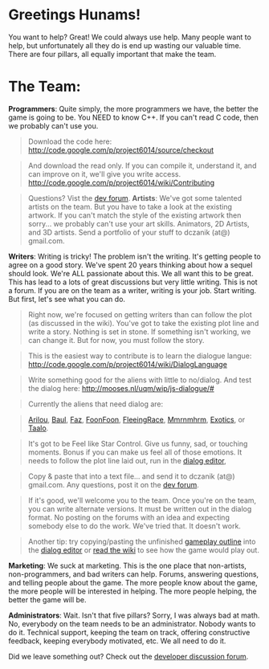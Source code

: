 # Greetings Hunams! #

You want to help? Great! We could always use help. Many people want to help, but unfortunately all they do is end up wasting our valuable time. There are four pillars, all equally important that make the team.


# The Team: #

**Programmers**: Quite simply, the more programmers we have, the better the game is going to be. You NEED to know C++.  If you can't read C code, then we probably can't use you.

> Download the code here:
> http://code.google.com/p/project6014/source/checkout

> And download the read only.  If you can compile it, understand it, and can improve on it, we'll give you write access.
> http://code.google.com/p/project6014/wiki/Contributing

> Questions? Vist the [dev forum](https://groups.google.com/forum/?fromgroups#!forum/project6014-dev).
**Artists**: We've got some talented artists on the team. But you have to take a look at the existing artwork.  If you can't match the style of the existing artwork then sorry... we probably can't use your art skills. Animators, 2D Artists, and 3D artists. Send a portfolio of your stuff to dczanik (at@) gmail.com.


**Writers**: Writing is tricky! The problem isn't the writing. It's getting people to agree on a good story. We've spent 20 years thinking about how a sequel should look.  We're ALL passionate about this. We all want this to be great. This has lead to a lots of great discussions but very little writing. This is not a forum. If you are on the team as a writer, writing is your job. Start writing. But first, let's see what you can do.

> Right now, we're focused on getting writers than can follow the plot (as discussed in the wiki). You've got to take the existing plot line and write a story. Nothing is set in stone. If something isn't working, we can change it. But for now, you must follow the story.

> This is the easiest way to contribute is to learn the dialogue langue:
> http://code.google.com/p/project6014/wiki/DialogLanguage

> Write something good for the aliens with little to no/dialog.
> And test the dialog here:
> http://mooses.nl/uqm/wip/js-dialogue/#

> Currently the aliens that need dialog are:

> [Arilou](http://code.google.com/p/project6014/wiki/Ariloulaleelay), [Baul](http://code.google.com/p/project6014/wiki/Baul), [Faz](http://code.google.com/p/project6014/wiki/Faz), [FoonFoon](http://code.google.com/p/project6014/wiki/FoonFoon), [FleeingRace](http://code.google.com/p/project6014/wiki/FleeingRace), [Mmrnmhrm](http://code.google.com/p/project6014/wiki/Mmrnmhrm), [Exotics](http://code.google.com/p/project6014/wiki/Exotics), or [Taalo](http://code.google.com/p/project6014/wiki/Taalo).

> It's got to be Feel like Star Control. Give us funny, sad, or touching moments. Bonus if you can make us feel all of those emotions. It needs to follow the plot line laid out, run in the [dialog editor](http://mooses.nl/uqm/wip/js-dialogue/#),

> Copy & paste that into a text file... and send it to dczanik (at@) gmail.com.  Any questions, post it on the [dev forum](https://groups.google.com/forum/?fromgroups#!forum/project6014-dev).

> If it's good, we'll welcome you to the team. Once you're on the team, you can write alternate versions. It must be written out in the dialog format. No posting on the forums with an idea and expecting somebody else to do the work. We've tried that. It doesn't work.

> Another tip: try copying/pasting the unfinished [gameplay outline](http://project6014.googlecode.com/svn/trunk/sc2/doc/devel/gameplay.txt) into the [dialog editor](http://mooses.nl/uqm/wip/js-dialogue/#) or [read the wiki](http://code.google.com/p/project6014/wiki/DesignNotes) to see how the game would play out.

**Marketing**: We suck at marketing. This is the one place that non-artists, non-programmers, and bad writers can help. Forums, answering questions, and telling people about the game. The more people know about the game, the more people will be interested in helping. The more people helping, the better the game will be.

**Administrators**: Wait. Isn't that five pillars? Sorry, I was always bad at math. No, everybody on the team needs to be an administrator. Nobody wants to do it.  Technical support, keeping the team on track, offering constructive feedback, keeping everybody motivated, etc. We all need to do it.


Did we leave something out?
Check out the [developer discussion forum](https://groups.google.com/forum/?fromgroups#!forum/project6014-dev).